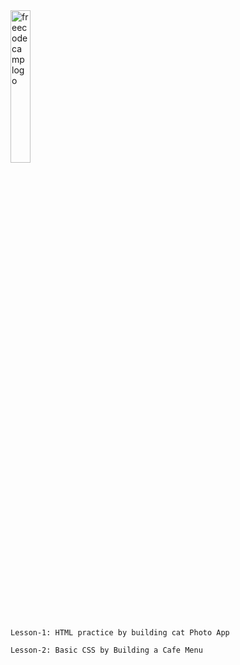 <img src="https://upload.wikimedia.org/wikipedia/commons/3/39/FreeCodeCamp_logo.png" alt="freecodecamp logo" width="25%">

` Lesson-1: HTML practice by building cat Photo App `

` Lesson-2: Basic CSS by Building a Cafe Menu `

